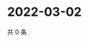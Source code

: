 # 2022-03-02

共 0 条

<!-- BEGIN WEIBO -->
<!-- 最后更新时间 Wed Mar 02 2022 13:18:32 GMT+0800 (China Standard Time) -->

<!-- END WEIBO -->
